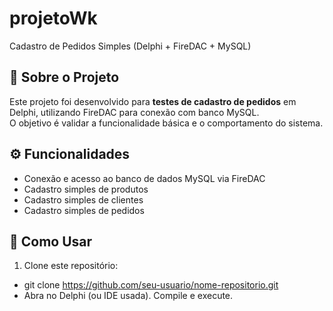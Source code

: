 # projetoWk
Cadastro de Pedidos Simples (Delphi + FireDAC + MySQL)

## 📌 Sobre o Projeto
Este projeto foi desenvolvido para **testes de cadastro de pedidos** em Delphi, utilizando FireDAC para conexão com banco MySQL.  
O objetivo é validar a funcionalidade básica e o comportamento do sistema.

## ⚙️ Funcionalidades
- Conexão e acesso ao banco de dados MySQL via FireDAC  
- Cadastro simples de produtos  
- Cadastro simples de clientes  
- Cadastro simples de pedidos  

## 🚀 Como Usar
1. Clone este repositório:

- git clone https://github.com/seu-usuario/nome-repositorio.git
- Abra no Delphi (ou IDE usada). Compile e execute.
